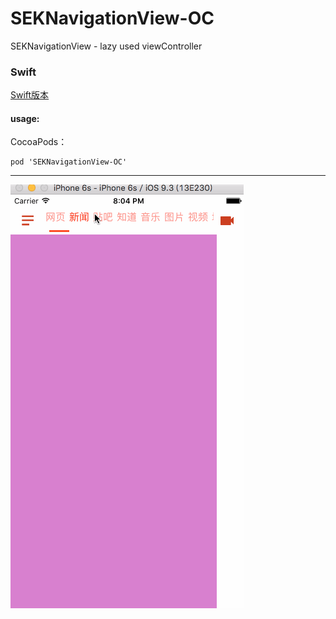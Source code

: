 # SEKNavigationView-OC
SEKNavigationView - lazy used viewController 

### Swift

[Swift版本](https://github.com/lovemo/SEKNavigationView)

#### usage:
CocoaPods：
```
pod 'SEKNavigationView-OC'
```

---


![image](https://github.com/lovemo/SEKNavigationView-OC/raw/master/resources/demo.gif)
